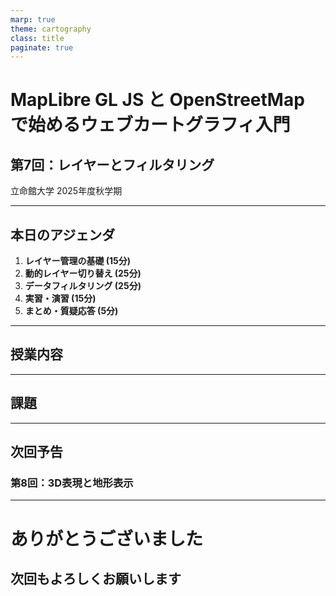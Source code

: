 ```yaml
---
marp: true
theme: cartography
class: title
paginate: true
---
```


<!-- _class: title -->

# MapLibre GL JS と OpenStreetMap で始めるウェブカートグラフィ入門

## 第7回：レイヤーとフィルタリング

立命館大学 2025年度秋学期

---

## 本日のアジェンダ

1. **レイヤー管理の基礎 (15分)**
2. **動的レイヤー切り替え (25分)**
3. **データフィルタリング (25分)**
4. **実習・演習 (15分)**
5. **まとめ・質疑応答 (5分)**

---

## 授業内容

<!-- ここに授業内容を追加 -->

---

<div class="assignment">

## 課題

<!-- 課題内容を記載 -->

</div>

---

## 次回予告

### 第8回：3D表現と地形表示

---

<!-- _class: title -->

# ありがとうございました

## 次回もよろしくお願いします
